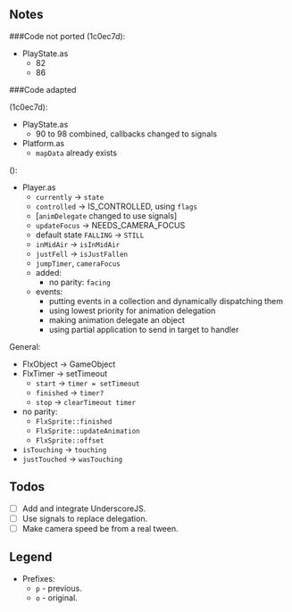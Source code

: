 ## Notes

###Code not ported (1c0ec7d):

- PlayState.as
  - 82
  - 86

###Code adapted

(1c0ec7d):
- PlayState.as
  - 90 to 98 combined, callbacks changed to signals
- Platform.as
  - `mapData` already exists

():
- Player.as
  - `currently` -> `state`
  - `controlled` -> IS_CONTROLLED, using `flags`
  - [`animDelegate` changed to use signals]
  - `updateFocus` -> NEEDS_CAMERA_FOCUS
  - default state `FALLING` -> `STILL`
  - `inMidAir` -> `isInMidAir`
  - `justFell` -> `isJustFallen`
  - `jumpTimer`, `cameraFocus`
  - added:
    - no parity: `facing`
  - events:
    - putting events in a collection and dynamically dispatching them
    - using lowest priority for animation delegation
    - making animation delegate an object
    - using partial application to send in target to handler

General:
- FlxObject -> GameObject
- FlxTimer -> setTimeout
  - `start` -> `timer = setTimeout`
  - `finished` -> `timer?`
  - `stop` -> `clearTimeout timer`
- no parity:
  - `FlxSprite::finished`
  - `FlxSprite::updateAnimation`
  - `FlxSprite::offset`
- `isTouching` -> `touching`
- `justTouched` -> `wasTouching`

## Todos

- [ ] Add and integrate UnderscoreJS.
- [ ] Use signals to replace delegation.
- [ ] Make camera speed be from a real tween.

## Legend

- Prefixes:
  - `p` - previous.
  - `o` - original.
